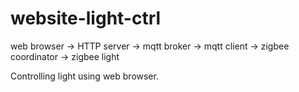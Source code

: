 # website-light-ctrl

web browser -> HTTP server -> mqtt broker -> mqtt client -> zigbee coordinator -> zigbee light

Controlling light using web browser.


